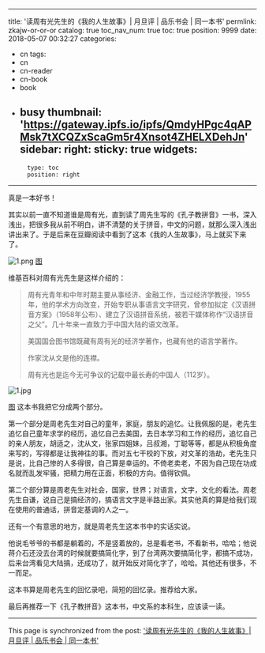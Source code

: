 
---
title: '读周有光先生的《我的人生故事》| 月旦评 | 品乐书会 | 同一本书'
permlink: zkajw-or-or-or
catalog: true
toc_nav_num: true
toc: true
position: 9999
date: 2018-05-07 00:32:27
categories:
- cn
tags:
- cn
- cn-reader
- cn-book
- book
- busy
thumbnail: 'https://gateway.ipfs.io/ipfs/QmdyHPgc4qAPMsk7tXCQZxScaGm5r4Xnsot4ZHELXDehJn'
sidebar:
    right:
        sticky: true
widgets:
    -
        type: toc
        position: right
---


真是一本好书！

其实以前一直不知道谁是周有光，直到读了周先生写的《孔子教拼音》一书，深入浅出，把很多我从前不明白，讲不清楚的关于拼音，中文的问题，就那么深入浅出讲出来了。于是后来在豆瓣阅读中看到了这本《我的人生故事》，马上就买下来了。 

![1.png](https://gateway.ipfs.io/ipfs/QmdyHPgc4qAPMsk7tXCQZxScaGm5r4Xnsot4ZHELXDehJn)
[图](http://p6.qhimg.com/dmfd/__90/t013019708da93558ef.png?size=640x359?zoom_out=80)

维基百科对周有光先生是这样介绍的：

>周有光青年和中年时期主要从事经济、金融工作，当过经济学教授，1955年，他的学术方向改变，开始专职从事语言文字研究，曾参加拟定《汉语拼音方案》（1958年公布）、建立了汉语拼音系统，被若干媒体称作“汉语拼音之父”。几十年来一直致力于中国大陆的语文改革。
>
>美国国会图书馆既藏有周有光的经济学著作，也藏有他的语言学著作。
>
>作家沈从文是他的连襟。
>
>周有光也是迄今无可争议的记载中最长寿的中国人（112岁）。

![1.jpg](https://gateway.ipfs.io/ipfs/QmPpcCSo4sEG3zf7Hab89agQWM7BYYsnBDw3Xfmq59wpmv)

[图](https://img3.doubanio.com/view/subject/l/public/s27051433.jpg)
这本书我把它分成两个部分。 

第一个部分是周老先生对自己的童年，家庭，朋友的追忆。让我佩服的是，老先生追忆自己童年求学的经历，追忆自己去美国，去日本学习和工作的经历，追忆自己的亲人朋友，胡适之，沈从文，张家四姐妹，吕叔湘，丁聪等等，都是从积极角度来写的，写得都是让我神往的事。而对五七干校的下放，对文革的浩劫，老先生只是说，比自己惨的人多得很，自己算是幸运的。不倚老卖老，不因为自己现在功成名就而乱发牢骚，把精力用在正面，积极的方向。值得钦佩。 

第二个部分算是周老先生对社会，国家，世界；对语言，文字，文化的看法。周老先生自谦，说自己是搞经济的，搞语言文字是半路出家。其实他真的算是给我们现在使用的普通话，拼音定基调的人之一。 

还有一个有意思的地方，就是周老先生这本书中的实话实说。

他说毛爷爷的书都是躺着的，不是竖着放的，总是看老书，不看新书，哈哈；他说蒋介石还没去台湾的时候就要搞简化字，到了台湾两次要搞简化字，都搞不成功，后来台湾看见大陆搞，还成功了，就开始反对简化字了，哈哈。其他还有很多，不一而足。 

这本书算是周老先生的回忆录吧，简短的回忆录。推荐给大家。

最后再推荐一下《孔子教拼音》这本书，中文系的本科生，应该读一读。

- - -

This page is synchronized from the post: ['读周有光先生的《我的人生故事》| 月旦评 | 品乐书会 | 同一本书'](https://steemit.com/@weisheng167388/zkajw-or-or-or)
